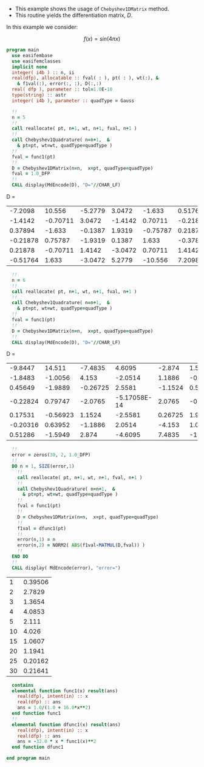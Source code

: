 - This example shows the usage of `Chebyshev1DMatrix` method.
- This routine yields the differentiation matrix, $D$.

In this example we consider:

$$
f(x) = sin(4\pi x)
$$

```fortran
program main
  use easifembase
  use easifemclasses
  implicit none
  integer( i4b ) :: n, ii
  real(dfp), allocatable :: fval( : ), pt( : ), wt(:), &
    & f1val(:), error(:, :), D(:,:)
  real( dfp ), parameter :: tol=1.0E-10
  type(string) :: astr
  integer( i4b ), parameter :: quadType = Gauss
```

```fortran title "Structure of D for odd N"
  !!
  n = 5
  !!
  call reallocate( pt, n+1, wt, n+1, fval, n+1 )
  !!
  call Chebyshev1Quadrature( n=n+1,  &
    & pt=pt, wt=wt, quadType=quadType )
  !!
  fval = func1(pt)
  !!
  D = Chebyshev1DMatrix(n=n,  x=pt, quadType=quadType)
  fval = 1.0_DFP
  !!
  CALL display(MdEncode(D), "D="//CHAR_LF)
```

D =

|          |          |         |         |          |          |
|----------|----------|---------|---------|----------|----------|
| -7.2098  | 10.556   | -5.2779 | 3.0472  | -1.633   | 0.51764  |
| -1.4142  | -0.70711 | 3.0472  | -1.4142 | 0.70711  | -0.21878 |
| 0.37894  | -1.633   | -0.1387 | 1.9319  | -0.75787 | 0.21878  |
| -0.21878 | 0.75787  | -1.9319 | 0.1387  | 1.633    | -0.37894 |
| 0.21878  | -0.70711 | 1.4142  | -3.0472 | 0.70711  | 1.4142   |
| -0.51764 | 1.633    | -3.0472 | 5.2779  | -10.556  | 7.2098   |

```fortran title "Structure of D for even D"
  !!
  n = 6
  !!
  call reallocate( pt, n+1, wt, n+1, fval, n+1 )
  !!
  call Chebyshev1Quadrature( n=n+1,  &
    & pt=pt, wt=wt, quadType=quadType )
  !!
  fval = func1(pt)
  !!
  D = Chebyshev1DMatrix(n=n,  x=pt, quadType=quadType)
  !!
  CALL display(MdEncode(D), "D="//CHAR_LF)
```

D =

|          |          |          |              |         |          |          |
|----------|----------|----------|--------------|---------|----------|----------|
| -9.8447  | 14.511   | -7.4835  | 4.6095       | -2.874  | 1.5949   | -0.51286 |
| -1.8483  | -1.0056  | 4.153    | -2.0514      | 1.1886  | -0.63952 | 0.20316  |
| 0.45649  | -1.9889  | -0.26725 | 2.5581       | -1.1524 | 0.56923  | -0.17531 |
| -0.22824 | 0.79747  | -2.0765  | -5.17058E-14 | 2.0765  | -0.79747 | 0.22824  |
| 0.17531  | -0.56923 | 1.1524   | -2.5581      | 0.26725 | 1.9889   | -0.45649 |
| -0.20316 | 0.63952  | -1.1886  | 2.0514       | -4.153  | 1.0056   | 1.8483   |
| 0.51286  | -1.5949  | 2.874    | -4.6095      | 7.4835  | -14.511  | 9.8447   |

```fortran title "Test"
  !!
  error = zeros(30, 2, 1.0_DFP)
  !!
  DO n = 1, SIZE(error,1)
    !!
    call reallocate( pt, n+1, wt, n+1, fval, n+1 )
    !!
    call Chebyshev1Quadrature( n=n+1,  &
      & pt=pt, wt=wt, quadType=quadType )
    !!
    fval = func1(pt)
    !!
    D = Chebyshev1DMatrix(n=n,  x=pt, quadType=quadType)
    !!
    f1val = dfunc1(pt)
    !!
    error(n,1) = n
    error(n,2) = NORM2( ABS(f1val-MATMUL(D,fval)) )
    !!
  END DO
  !!
  CALL display( MdEncode(error), "error=")
```

|    |             |
|----|-------------|
| 1  | 0.39506     |
| 2  | 2.7829      |
| 3  | 1.3654      |
| 4  | 4.0853      |
| 5  | 2.111       |
| 10 | 4.026       |
| 15 | 1.0607      |
| 20 | 1.1941      |
| 25 | 0.20162     |
| 30 | 0.21641     |

```fortran title "Define function"
  contains
  elemental function func1(x) result(ans)
    real(dfp), intent(in) :: x
    real(dfp) :: ans
    ans = 1.0/(1.0 + 16.0*x**2)
  end function func1
  !!
  elemental function dfunc1(x) result(ans)
    real(dfp), intent(in) :: x
    real(dfp) :: ans
    ans = -32.0 * x * func1(x)**2
  end function dfunc1
```

```fortran
end program main
```
